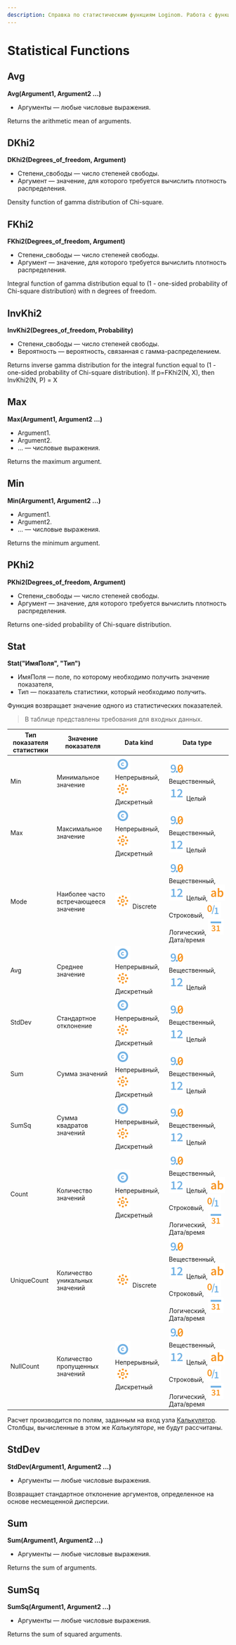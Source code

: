 ```yaml
---
description: Справка по статистическим функциям Loginom. Работа с функциями статистики Avg, DKhi2, FKhi2, InvKhi2, Max, Min, PKhi2, StdDev, Sum, SumSq. Описание функций и используемых аргументов.
---
```

# Statistical Functions

## Avg

**Avg(Argument1, Argument2 ...)**

* Аргументы — любые числовые выражения.

Returns the arithmetic mean of arguments.

## DKhi2

**DKhi2(Degrees\_of\_freedom, Argument)**

* Степени\_свободы — число степеней свободы.
* Аргумент — значение, для которого требуется вычислить плотность распределения.

Density function of gamma distribution of Chi-square.

## FKhi2

**FKhi2(Degrees\_of\_freedom, Argument)**

* Степени\_свободы — число степеней свободы.
* Аргумент — значение, для которого требуется вычислить плотность распределения.

Integral function of gamma distribution equal to (1 - one-sided probability of Chi-square distribution) with n degrees of freedom.

## InvKhi2

**InvKhi2(Degrees\_of\_freedom, Probability)**

* Степени\_свободы — число степеней свободы.
* Вероятность — вероятность, связанная с гамма-распределением.

Returns inverse gamma distribution for the integral function equal to (1 - one-sided probability of Chi-square distribution). If p=FKhi2(N, X), then InvKhi2(N, P) = X

## Max

**Max(Argument1, Argument2 ...)**

* Argument1.
* Argument2.
* ... — числовые выражения.

Returns the maximum argument.

## Min

**Min(Argument1, Argument2 ...)**

* Argument1.
* Argument2.
* ... — числовые выражения.

Returns the minimum argument.

## PKhi2

**PKhi2(Degrees\_of\_freedom, Argument)**

* Степени\_свободы — число степеней свободы.
* Аргумент — значение, для которого требуется вычислить плотность распределения.

Returns one-sided probability of Chi-square distribution.

## Stat

**Stat("ИмяПоля", "Тип")**

* ИмяПоля — поле, по которому необходимо получить значение показателя,
* Тип — показатель статистики, который необходимо получить.

Функция возвращает значение одного из статистических показателей.

> В таблице представлены требования для входных данных.

| Тип показателя статистики | Значение показателя | Data kind | Data type |
| ------------------------- | ------------------- | ---------- | ---------- |
| Min | Минимальное значение | ![](./../../../images/icons/common/data-types/continuous_default.svg) Непрерывный, ![](./../../../images/icons/common/data-types/discrete_default.svg) Дискретный | ![](./../../../images/icons/common/data-types/float_default.svg) Вещественный, ![](./../../../images/icons/common/data-types/integer_default.svg) Целый |
| Max | Максимальное значение | ![](./../../../images/icons/common/data-types/continuous_default.svg) Непрерывный, ![](./../../../images/icons/common/data-types/discrete_default.svg) Дискретный | ![](./../../../images/icons/common/data-types/float_default.svg) Вещественный, ![](./../../../images/icons/common/data-types/integer_default.svg) Целый |
| Mode | Наиболее часто встречающееся значение | ![](./../../../images/icons/common/data-types/discrete_default.svg) Discrete | ![](./../../../images/icons/common/data-types/float_default.svg) Вещественный, ![](./../../../images/icons/common/data-types/integer_default.svg) Целый, ![](./../../../images/icons/common/data-types/string_default.svg) Строковый, ![](./../../../images/icons/common/data-types/boolean_default.svg) Логический, ![](./../../../images/icons/common/data-types/datetime_default.svg) Дата/время |
| Avg | Среднее значение | ![](./../../../images/icons/common/data-types/continuous_default.svg) Непрерывный, ![](./../../../images/icons/common/data-types/discrete_default.svg) Дискретный | ![](./../../../images/icons/common/data-types/float_default.svg) Вещественный, ![](./../../../images/icons/common/data-types/integer_default.svg) Целый |
| StdDev | Стандартное отклонение | ![](./../../../images/icons/common/data-types/continuous_default.svg) Непрерывный, ![](./../../../images/icons/common/data-types/discrete_default.svg) Дискретный | ![](./../../../images/icons/common/data-types/float_default.svg) Вещественный, ![](./../../../images/icons/common/data-types/integer_default.svg) Целый |
| Sum | Сумма значений | ![](./../../../images/icons/common/data-types/continuous_default.svg) Непрерывный, ![](./../../../images/icons/common/data-types/discrete_default.svg) Дискретный | ![](./../../../images/icons/common/data-types/float_default.svg) Вещественный, ![](./../../../images/icons/common/data-types/integer_default.svg) Целый |
| SumSq | Сумма квадратов значений | ![](./../../../images/icons/common/data-types/continuous_default.svg) Непрерывный, ![](./../../../images/icons/common/data-types/discrete_default.svg) Дискретный | ![](./../../../images/icons/common/data-types/float_default.svg) Вещественный, ![](./../../../images/icons/common/data-types/integer_default.svg) Целый |
| Count | Количество значений | ![](./../../../images/icons/common/data-types/continuous_default.svg) Непрерывный, ![](./../../../images/icons/common/data-types/discrete_default.svg) Дискретный | ![](./../../../images/icons/common/data-types/float_default.svg) Вещественный, ![](./../../../images/icons/common/data-types/integer_default.svg) Целый, ![](./../../../images/icons/common/data-types/string_default.svg) Строковый, ![](./../../../images/icons/common/data-types/boolean_default.svg) Логический, ![](./../../../images/icons/common/data-types/datetime_default.svg) Дата/время |
| UniqueCount | Количество уникальных значений | ![](./../../../images/icons/common/data-types/discrete_default.svg) Discrete | ![](./../../../images/icons/common/data-types/float_default.svg) Вещественный, ![](./../../../images/icons/common/data-types/integer_default.svg) Целый, ![](./../../../images/icons/common/data-types/string_default.svg) Строковый, ![](./../../../images/icons/common/data-types/boolean_default.svg) Логический, ![](./../../../images/icons/common/data-types/datetime_default.svg) Дата/время |
| NullCount | Количество пропущенных значений | ![](./../../../images/icons/common/data-types/continuous_default.svg) Непрерывный, ![](./../../../images/icons/common/data-types/discrete_default.svg) Дискретный | ![](./../../../images/icons/common/data-types/float_default.svg) Вещественный, ![](./../../../images/icons/common/data-types/integer_default.svg) Целый, ![](./../../../images/icons/common/data-types/string_default.svg) Строковый, ![](./../../../images/icons/common/data-types/boolean_default.svg) Логический, ![](./../../../images/icons/common/data-types/datetime_default.svg) Дата/время |

Расчет производится по полям, заданным на вход узла [Калькулятор](https://help.loginom.ru/userguide/processors/transformation/calc/). Столбцы, вычисленные в этом же *Калькуляторе*, не будут рассчитаны.

## StdDev

**StdDev(Argument1, Argument2 ...)**

* Аргументы — любые числовые выражения.

Возвращает стандартное отклонение аргументов, определенное на основе несмещенной дисперсии.

## Sum

**Sum(Argument1, Argument2 ...)**

* Аргументы — любые числовые выражения.

Returns the sum of arguments.

## SumSq

**SumSq(Argument1, Argument2 ...)**

* Аргументы — любые числовые выражения.

Returns the sum of squared arguments.
